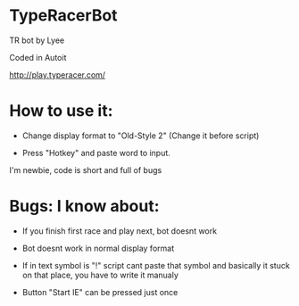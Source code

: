 # TypeRacerBot

TR bot by Lyee

Coded in Autoit



http://play.typeracer.com/

# How to use it:

- Change display format to "Old-Style 2" (Change it before script)

- Press "Hotkey" and paste word to input.


I'm newbie, code is short and full of bugs


# Bugs: I know about:

- If you finish first race and play next, bot doesnt work

- Bot doesnt work in normal display format

- If in text symbol is "!" script cant paste that symbol and basically it stuck on that place, you have to write it manualy

- Button "Start IE" can be pressed just once
